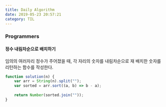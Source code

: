 ```yaml
---
title: Daily Algorithm
date: 2019-05-23 20:57:21
category: TIL
---
```

### Programmers
#### 정수 내림차순으로 배치하기
임의의 여러자리 정수가 주어졌을 때, 각 자리의 숫자를 내림차순으로 재 배치한 숫자를 리턴하는 함수를 작성한다.
```js
function solution(n) {
    var arr = String(n).split("");
    var sorted = arr.sort((a, b) => b - a);
    
    return Number(sorted.join(""));
}
```

<!--stackedit_data:
eyJoaXN0b3J5IjpbLTExMzQ2ODQ5NywtOTE2MjM4OTI5LC0xOD
g3NTMxMjY1XX0=
-->